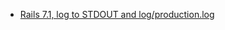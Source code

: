 * [Rails 7.1, log to STDOUT and log/production.log](https://stackoverflow.com/questions/77486759/rails-7-1-log-to-stdout-and-log-production-log)